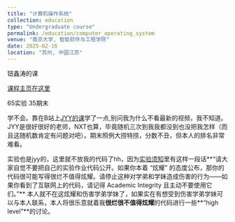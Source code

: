 ```yaml
---
title: "计算机操作系统"
collection: education
type: "Undergraduate course"
permalink: /education/computer_operating_system
venue: "南京大学, 智能软件与工程学院"
date: 2025-02-16
location: "苏州, 中国江苏"
---
```


钮鑫涛的课

[课程主页在这里](https://niuxintao.github.io/courses/2025Spring-OS/main/)

65实验 35期末

学不会。靠在B站上[JYY的课](https://www.bilibili.com/video/BV1Xm411f7CM/?spm_id_from=333.1387.favlist.content.click&vd_source=45addec37ce3f1f548b45157893581c6)学了一点,别问我为什么不看最新的视频，我不知道。
JYY是很好很好的老师，NXT也算，毕竟随机三次到我我都没到也没把我怎样（而且这随机数肯定有问题对吧）。期末照例大捞特捞，分数不丑，但本人的排名非常难看。

实验也是jyy的，这里就不放我的代码了hh，因为[实验须知](https://niuxintao.github.io/courses/2025Spring-OS/lab/)里有这样一段话**“请大家自觉不要把自己的实验作业代码公开。如果你本着 “炫耀” 的态度公布，那你的代码很可能写得很烂不值得炫耀。请停止这种对学弟和学妹造成伤害的行为——如果你看到了互联网上的代码，请记得 Academic Integrity 且主动不要使用它们。”**
本人就不在这炫耀和伤害学弟学妹了，如果实在有想受到伤害学弟学妹可以与本人联系，本人将很乐意就着我**很烂很不值得炫耀**的代码进行一些**“high level”**的讨论。